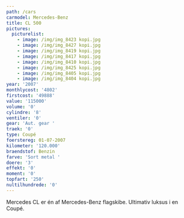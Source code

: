 ```yaml
---
path: /cars
carmodel: Mercedes-Benz
title: CL 500
pictures:
  picturelist:
    - image: /img/img_8423 kopi.jpg
    - image: /img/img_8427 kopi.jpg
    - image: /img/img_8419 kopi.jpg
    - image: /img/img_8417 kopi.jpg
    - image: /img/img_8410 kopi.jpg
    - image: /img/img_8425 kopi.jpg
    - image: /img/img_8405 kopi.jpg
    - image: /img/img_8404 kopi.jpg
year: '2007'
monthlycost: '4802'
firstcost: '49888'
value: '115000'
volume: '0'
cylindre: '8'
ventiler: '0'
gear: 'Aut. gear '
traek: '0'
type: Coupé
foerstereg: 01-07-2007
kilometer: '120.000'
braendstof: Benzin
farve: 'Sort metal '
doere: '3'
effekt: '0'
moment: '0'
topfart: '250'
nultilhundrede: '0'
---
```

Mercedes CL er én af Mercedes-Benz flagskibe. Ultimativ luksus i en Coupé.
